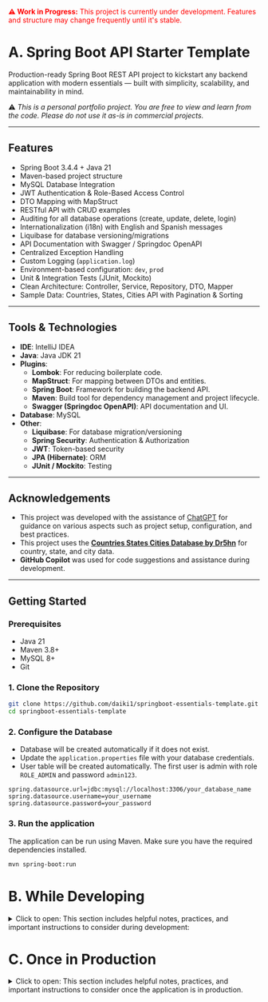 <p style="color:red;"><strong>⚠️ Work in Progress:</strong> This project is currently under development. Features and structure may change frequently until it's stable.</p>
 
# A. Spring Boot API Starter Template

Production-ready Spring Boot REST API project to kickstart any backend application with modern essentials — built with simplicity, scalability, and maintainability in mind.

⚠️ *This is a personal portfolio project. You are free to view and learn from the code. Please do not use it as-is in commercial projects.*


---

## Features

- Spring Boot 3.4.4 + Java 21
- Maven-based project structure
- MySQL Database Integration
- JWT Authentication & Role-Based Access Control
- DTO Mapping with MapStruct
- RESTful API with CRUD examples
- Auditing for all database operations (create, update, delete, login)
- Internationalization (i18n) with English and Spanish messages
- Liquibase for database versioning/migrations
- API Documentation with Swagger / Springdoc OpenAPI
- Centralized Exception Handling
- Custom Logging (`application.log`)
- Environment-based configuration: `dev`, `prod`
- Unit & Integration Tests (JUnit, Mockito)
- Clean Architecture: Controller, Service, Repository, DTO, Mapper
- Sample Data: Countries, States, Cities API with Pagination & Sorting

---

## Tools & Technologies

- **IDE**: IntelliJ IDEA
- **Java**: Java JDK 21
- **Plugins**:
  - **Lombok**: For reducing boilerplate code.
  - **MapStruct**: For mapping between DTOs and entities.
  - **Spring Boot**: Framework for building the backend API.
  - **Maven**: Build tool for dependency management and project lifecycle.
  - **Swagger (Springdoc OpenAPI)**: API documentation and UI.
- **Database**: MySQL
- **Other**:
  - **Liquibase**: For database migration/versioning
  - **Spring Security**: Authentication & Authorization
  - **JWT**: Token-based security
  - **JPA (Hibernate)**: ORM
  - **JUnit / Mockito**: Testing

---

## Acknowledgements

- This project was developed with the assistance of [ChatGPT](https://chat.openai.com) for guidance on various aspects such as project setup, configuration, and best practices.
- This project uses the **[Countries States Cities Database by Dr5hn](https://github.com/dr5hn/countries-states-cities-database)** for country, state, and city data.
- **GitHub Copilot** was used for code suggestions and assistance during development.

---

## Getting Started

### Prerequisites

- Java 21
- Maven 3.8+
- MySQL 8+
- Git

### 1. Clone the Repository

``` bash
git clone https://github.com/daiki1/springboot-essentials-template.git
cd springboot-essentials-template
```

### 2. Configure the Database
- Database will be created automatically if it does not exist.
- Update the `application.properties` file with your database credentials.
- User table will be created automatically. The first user is admin with role `ROLE_ADMIN` and password `admin123`.

``` properties
spring.datasource.url=jdbc:mysql://localhost:3306/your_database_name
spring.datasource.username=your_username
spring.datasource.password=your_password
```

### 3. Run the application

The application can be run using Maven. Make sure you have the required dependencies installed.
``` bash
mvn spring-boot:run
```

# B. While Developing
<details>
<summary>Click to open: This section includes helpful notes, practices, and important instructions to consider during development:</summary>

## Table Management
- This project uses Liquibase for managing database schema changes.
- The project could use JPA hibernate to create tables automatically during development, however, this is not recommended for production and liquidbase requires to create all the tables manually to work on production. 
- So, for development if you dont want to use liquibase, you can set the following property in `application.properties`:

``` properties
spring.jpa.hibernate.ddl-auto=update
spring.liquibase.enabled=false
```
- Remember that once in production, you need to create all the tables manually in the changelog, and set the property `spring.jpa.hibernate.ddl-auto` to `none` and `spring.liquibase.enabled` to `true`.

## File Structure Highlights
- src/main/java/.../entity: All JPA entities
- src/main/java/.../dto: DTOs to decouple API from database models
- src/main/java/.../mapper: Uses MapStruct for mapping entities <-> DTOs
- src/main/java/.../controller: API endpoints
- src/main/resources/db/changelog: Liquibase changelogs
- src/main/resources/messages_{lang}.properties: Internationalization files (i18n)

## Internationalization
- Messages are loaded from messages_en.properties, messages_es.properties, etc.
- Customize Spring messages (like validation or login errors) based on user locale.

## Testing
- Use JUnit 5 for unit and integration tests.
- Mock services and repositories where applicable.
- Add tests for critical logic (authentication, CRUD, mappers).

## Logs
- Logs are written to logs/application.log.
- Logging is configured in application.properties.
- You can adjust levels (INFO, DEBUG, ERROR) as needed.

## Swagger / API Docs
- API documentation is generated using SpringDoc OpenAPI UI.
- Access via: http://localhost:8080/swagger-ui.html (or /swagger-ui/index.html)

## Using Profiles

### Application uses Spring profiles:
- dev (default): for local development
- prod: for production environment

### Set active profile using:
```bash
--spring.profiles.active=dev
```
```bash
--spring.profiles.active=prod
```
</details>

# C. Once in Production
<details>
<summary>Click to open: This section includes helpful notes, practices, and important instructions to consider once the application is in production.</summary>

## Set active profile to prod
- Set the active profile to `prod` in your production environment.
- This will ensure that the application uses production-specific configurations.
- Change the database URL, username, and password in `application-prod.properties` to point to your production database.

```bash
--spring.profiles.active=prod
```

## Avoid using JPA hibernate to create tables automatically
- In production, you should not use JPA hibernate to create tables automatically.
- Instead, use Liquibase to manage your database schema.
- Make sure to create all the tables manually in the changelog.
- Using ddl-auto=true in production can lead to data loss or corruption.


</details>
